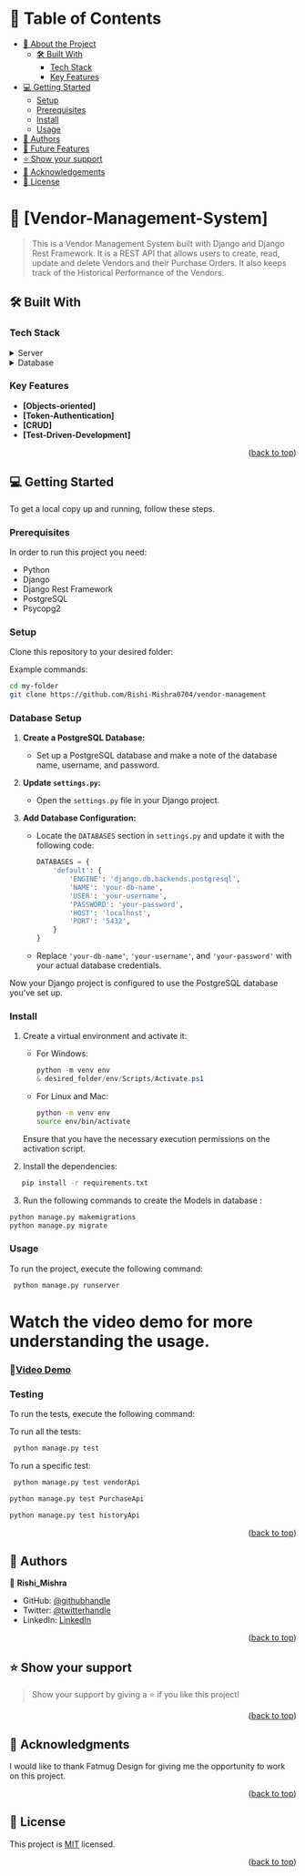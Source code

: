 # 📗 Table of Contents

- [📖 About the Project](#about-project)
  - [🛠 Built With](#built-with)
    - [Tech Stack](#tech-stack)
    - [Key Features](#key-features)
- [💻 Getting Started](#getting-started)
  - [Setup](#setup)
  - [Prerequisites](#prerequisites)
  - [Install](#install)
  - [Usage](#usage)
- [👥 Authors](#authors)
- [🔭 Future Features](#future-features)
- [⭐️ Show your support](#support)
- [🙏 Acknowledgements](#acknowledgements)
- [📝 License](#license)

<!-- PROJECT DESCRIPTION -->

# 📖 [Vendor-Management-System] <a name="about-project"></a>

> This is a Vendor Management System built with Django and Django Rest Framework. It is a REST API that allows users to create, read, update and delete Vendors and their Purchase Orders. It also keeps track of the Historical Performance of the Vendors.



## 🛠 Built With <a name="built-with"></a>

### Tech Stack <a name="tech-stack"></a>

<details>
  <summary>Server</summary>
  <ul>
    <li><a href="#">Python</a></li>
    <li><a href="#">Django</a></li>
    <li><a href="#">Django Rest Framework</a></li>
  </ul>
</details>

<details>
  <summary>Database</summary>
  <ul>
    <li><a href="#">PostgreSQL</a></li>
    <li><a href="#">Psycopg2</a></li>
  </ul>
</details>


<!-- Features -->

### Key Features <a name="key-features"></a>

- **[Objects-oriented]**
- **[Token-Authentication]**
- **[CRUD]**
- **[Test-Driven-Development]**

<p align="right">(<a href="#readme-top">back to top</a>)</p>

<!-- GETTING STARTED -->

## 💻 Getting Started <a name="getting-started"></a>

To get a local copy up and running, follow these steps.

### Prerequisites

In order to run this project you need:

<ul>
    <li>Python</li>
    <li>Django</li>
    <li>Django Rest Framework</li>
    <li>PostgreSQL</li>
    <li>Psycopg2</li>
</ul>

### Setup

Clone this repository to your desired folder:

Example commands:
```bash
cd my-folder
git clone https://github.com/Rishi-Mishra0704/vendor-management
```
### Database Setup

1. **Create a PostgreSQL Database:**
   - Set up a PostgreSQL database and make a note of the database name, username, and password.

2. **Update `settings.py`:**
   - Open the `settings.py` file in your Django project.

3. **Add Database Configuration:**
   - Locate the `DATABASES` section in `settings.py` and update it with the following code:

     ```python
     DATABASES = {
         'default': {
             'ENGINE': 'django.db.backends.postgresql',
             'NAME': 'your-db-name',
             'USER': 'your-username',
             'PASSWORD': 'your-password',
             'HOST': 'localhost',
             'PORT': '5432',
         }
     }
     ```

   - Replace `'your-db-name'`, `'your-username'`, and `'your-password'` with your actual database credentials.

Now your Django project is configured to use the PostgreSQL database you've set up.


### Install

1. Create a virtual environment and activate it:
   - For Windows:
     ```powershell
     python -m venv env
     & desired_folder/env/Scripts/Activate.ps1
     ```

   - For Linux and Mac:
     ```bash
     python -m venv env
     source env/bin/activate
     ```

   Ensure that you have the necessary execution permissions on the activation script.

2. Install the dependencies:
```bash
   pip install -r requirements.txt
 ```
 
3. Run the following commands to create the Models in database :
```bash
python manage.py makemigrations
python manage.py migrate
```
### Usage

To run the project, execute the following command:

```bash 
 python manage.py runserver
 ```

<h1>Watch the video demo for more understanding the usage.</h1>

### 🚀<a name="Video-Demo" href = "https://drive.google.com/file/d/1I8PSeIjY0iiphBC-70fNTq_mfgLRk8eT/view?usp=sharing">Video Demo</a>

### Testing
To run the tests, execute the following command:

To run all the tests:
```bash
 python manage.py test
 ```

To run a specific test:
```bash
 python manage.py test vendorApi
 ```
 
```bash
python manage.py test PurchaseApi
 ```

```bash
python manage.py test historyApi
```



<p align="right">(<a href="#readme-top">back to top</a>)</p>

<!-- AUTHORS -->

## 👥 Authors <a name="authors"></a>

👤 **Rishi_Mishra**

- GitHub: [@githubhandle](https://github.com/Rishi-Mishra0704)
- Twitter: [@twitterhandle](https://twitter.com/RishiMi31357764)
- LinkedIn: [LinkedIn](https://www.linkedin.com/in/rrmishra/)

<p align="right">(<a href="#readme-top">back to top</a>)</p>

<!-- SUPPORT -->

## ⭐️ Show your support <a name="support"></a>

> Show your support by giving a ⭐️ if you like this project!

<p align="right">(<a href="#readme-top">back to top</a>)</p>

<!-- ACKNOWLEDGEMENTS -->

## 🙏 Acknowledgments <a name="acknowledgements"></a>

I would like to thank Fatmug Design for giving me the opportunity to work on this project.

<p align="right">(<a href="#readme-top">back to top</a>)</p>

<!-- LICENSE -->

## 📝 License <a name="license"></a>

This project is [MIT](./LICENSE) licensed.

<p align="right">(<a href="#readme-top">back to top</a>)</p>
